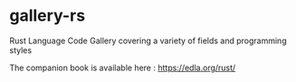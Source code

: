 # gallery-rs
Rust Language Code Gallery covering a variety of fields and programming styles

The companion book is available here : https://edla.org/rust/
